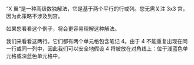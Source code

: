 “X 翼”是一种高级数独解法，它是基于两个平行的行或列。您无需关注 3x3 宫，因为此策略不涉及到宫。

如果您看看这个例子，将会更容易理解这种解法。

我们来看看这两行。它们都有两个单元格包含笔记 4。由于 4 不能重复出现在同一行或同一列中，因此我们可以安全地假设 4 将被放在对角线上：位于浅蓝色单元格或深蓝色单元格中。